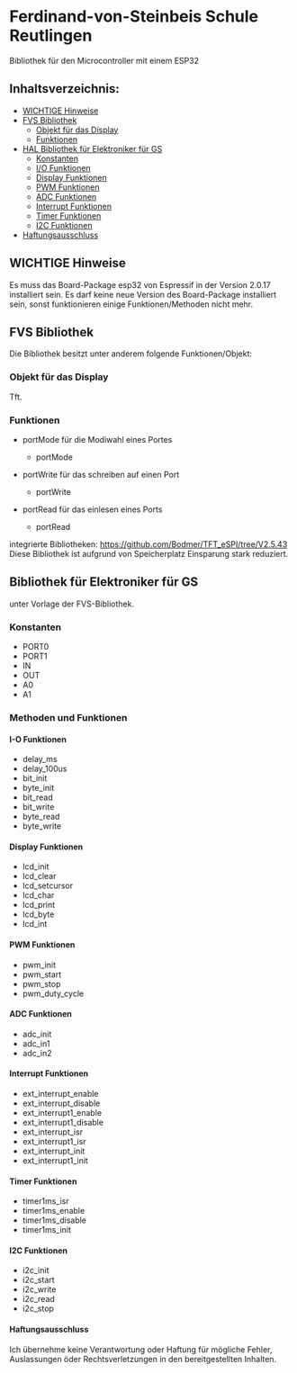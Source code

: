 # Ferdinand-von-Steinbeis Schule Reutlingen
Bibliothek für den Microcontroller mit einem ESP32

## Inhaltsverzeichnis:

<!-- toc -->

- [WICHTIGE Hinweise](#wichtige-hinweise)
- [FVS Bibliothek](#fvs-bibliothek)
  - [Objekt für das Display](#objekt-für-das-display)
  - [Funktionen](#funktionen)
- [HAL Bibliothek für Elektroniker für GS](#hal-bibliothek-für-elektroniker-für-gs)
  - [Konstanten](#konstanten)
  - [I/O Funktionen](#i-o-funktionen)
  - [Display Funktionen](#display-funktionen)
  - [PWM Funktionen](#pwm-funktionen)
  - [ADC Funktionen](#adc-funktionen)
  - [Interrupt Funktionen](#interrupt-funktionen)
  - [Timer Funktionen](#timer-funktionen)
  - [I2C Funktionen](#i2c-funktionen)
- [Haftungsausschluss](#haftungsausschluss)

<!-- tocstop -->


## WICHTIGE Hinweise
Es muss das Board-Package esp32 von Espressif in der Version 2.0.17 installiert sein.
Es darf keine neue Version des Board-Package installiert sein, sonst funktionieren einige Funktionen/Methoden nicht mehr.

## FVS Bibliothek

Die Bibliothek besitzt unter anderem folgende Funktionen/Objekt:

### Objekt für das Display
Tft.

### Funktionen

- portMode für die Modiwahl eines Portes
  - portMode

- portWrite für das schreiben auf einen Port
  - portWrite

- portRead für das einlesen eines Ports
  - portRead

integrierte Bibliotheken:
https://github.com/Bodmer/TFT_eSPI/tree/V2.5.43
Diese Bibliothek ist aufgrund von Speicherplatz Einsparung stark reduziert.

## Bibliothek für Elektroniker für GS
unter Vorlage der FVS-Bibliothek.

### Konstanten

- PORT0
- PORT1		
- IN		
- OUT		
- A0		
- A1		

### Methoden und Funktionen
#### I-O Funktionen
- delay_ms	
- delay_100us	
- bit_init	
- byte_init	
- bit_read	
- bit_write	
- byte_read	
- byte_write	

#### Display Funktionen
- lcd_init	
- lcd_clear	
- lcd_setcursor	
- lcd_char	
- lcd_print	
- lcd_byte	
- lcd_int	

#### PWM Funktionen
- pwm_init	
- pwm_start	
- pwm_stop	
- pwm_duty_cycle

#### ADC Funktionen
- adc_init	
- adc_in1		
- adc_in2		

#### Interrupt Funktionen
- ext_interrupt_enable	
- ext_interrupt_disable	
- ext_interrupt1_enable	
- ext_interrupt1_disable	
- ext_interrupt_isr	
- ext_interrupt1_isr	
- ext_interrupt_init	
- ext_interrupt1_init	

#### Timer Funktionen
- timer1ms_isr		
- timer1ms_enable		
- timer1ms_disable	
- timer1ms_init		

#### I2C Funktionen
- i2c_init	
- i2c_start	
- i2c_write	
- i2c_read	
- i2c_stop	





#### Haftungsausschluss
Ich übernehme keine Verantwortung oder Haftung für mögliche Fehler, Auslassungen öder Rechtsverletzungen in den bereitgestellten Inhalten.

